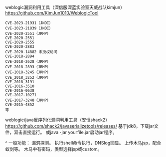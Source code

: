 weblogic漏洞利用工具（深信服深蓝实验室天威战队kimjun）
<https://github.com/KimJun1010/WeblogicTool>
```
CVE-2023-21931（JNDI）
CVE-2023-21839（JNDI）
CVE-2020-2551（JRMP）
CVE-2020-2551
CVE-2020-2555
CVE-2020-2883
CVE-2020-14882 未授权访问
CVE-2018-2894
CVE-2018-2628（JRMP）
CVE-2018-2893（JRMP）
CVE-2018-3245（JRMP）
CVE_2018_3252（JRMP）
CVE_2018_3191
CVE-2016-3510
CVE-2016-0638
CVE-2017-10271
CVE-2017-3248（JRMP）
CVE-2015-4852
等
```
weblogic/java反序列化漏洞利用工具（安恒shack2）
<https://github.com/shack2/javaserializetools/releases/>
基于jdk8，下载jar文件，双击直接运行。
或java -jar yourfile.jar启动jar程序。

^
一般功能：
漏洞探测。
执行shell命令执行，DNSlog回显。
上传木马jsp，配合蚁剑等。
木马中有密码，类型选择jsp或custom。